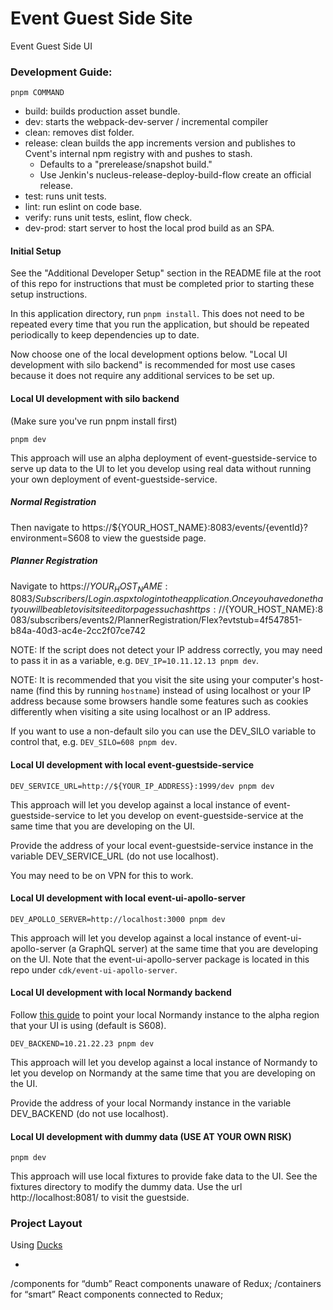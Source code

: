 # Event Guest Side Site

Event Guest Side UI

### Development Guide:

`pnpm COMMAND`


- build:  builds production asset bundle.
- dev: starts the webpack-dev-server / incremental compiler
- clean: removes dist folder.
- release: clean builds the app increments version and publishes to Cvent's internal npm registry with and pushes to stash.
  - Defaults to a "prerelease/snapshot build."
  - Use Jenkin's nucleus-release-deploy-build-flow create an official release.
- test: runs unit tests.
- lint: run eslint on code base.
- verify: runs unit tests, eslint, flow check.
- dev-prod: start server to host the local prod build as an SPA.

#### Initial Setup
See the "Additional Developer Setup" section in the README file at the root of this repo for instructions that must be completed prior to starting these setup instructions.

In this application directory, run `pnpm install`. This does not need to be repeated every time that you run the application, but should be repeated periodically to keep dependencies up to date.

Now choose one of the local development options below. "Local UI development with silo backend" is recommended for most use cases because it does not require any additional services to be set up.

#### Local UI development with silo backend

(Make sure you've run pnpm install first)

`pnpm dev`

This approach will use an alpha deployment of event-guestside-service to serve up data to the UI to let you develop
using real data without running your own deployment of event-guestside-service.

##### Normal Registration
Then navigate to https://${YOUR_HOST_NAME}:8083/events/{eventId}?environment=S608 to view the guestside page.

##### Planner Registration
Navigate to https://${YOUR_HOST_NAME}:8083/Subscribers/Login.aspx to login to the application. Once
you have done that you will be able to visit site editor pages such as
https://${YOUR_HOST_NAME}:8083/subscribers/events2/PlannerRegistration/Flex?evtstub=4f547851-b84a-40d3-ac4e-2cc2f07ce742

NOTE: If the script does not detect your IP address correctly, you may need to pass it in as a variable, e.g. `DEV_IP=10.11.12.13
pnpm dev`.

NOTE: It is recommended that you visit the site using your computer's host-name (find this by running `hostname`)
instead of using localhost or your IP address because some browsers handle some features such as cookies differently
when visiting a site using localhost or an IP address.

If you want to use a non-default silo you can use the DEV_SILO variable to control that, e.g.
`DEV_SILO=608 pnpm dev`.

#### Local UI development with local event-guestside-service

`DEV_SERVICE_URL=http://${YOUR_IP_ADDRESS}:1999/dev pnpm dev`

This approach will let you develop against a local instance of event-guestside-service to let you develop on
event-guestside-service at the same time that you are developing on the UI.

Provide the address of your local event-guestside-service instance in the variable DEV_SERVICE_URL (do not use localhost).

You may need to be on VPN for this to work.

#### Local UI development with local event-ui-apollo-server

`DEV_APOLLO_SERVER=http://localhost:3000 pnpm dev`

This approach will let you develop against a local instance of event-ui-apollo-server (a GraphQL server) at the same time that you are developing on the UI. Note that the event-ui-apollo-server package is located in this repo under `cdk/event-ui-apollo-server`.

#### Local UI development with local Normandy backend

Follow [this guide](https://wiki.cvent.com/display/~TMorehouse/Setup+local+Normandy+to+point+to+Alpha+DB) to point
your local Normandy instance to the alpha region that your UI is using (default is S608).

`DEV_BACKEND=10.21.22.23 pnpm dev`

This approach will let you develop against a local instance of Normandy to let you develop on Normandy at the same
time that you are developing on the UI.

Provide the address of your local Normandy instance in the variable DEV_BACKEND (do not use localhost).

#### Local UI development with dummy data (USE AT YOUR OWN RISK)

`pnpm dev`

This approach will use local fixtures to provide fake data to the UI. See the fixtures directory to modify the dummy
data. Use the url http://localhost:8081/ to visit the guestside.

### Project Layout

Using [Ducks](https://github.com/erikras/ducks-modular-redux)

+

/components for “dumb” React components unaware of Redux;
/containers for “smart” React components connected to Redux;

